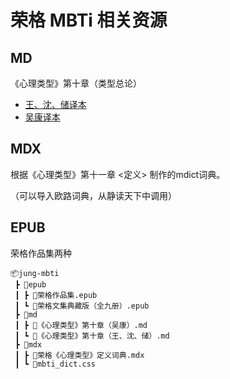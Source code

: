 # 荣格 MBTi 相关资源

 ## MD
《心理类型》第十章（类型总论）
 - [王、沈、储译本](/md/%E3%80%8A%E5%BF%83%E7%90%86%E7%B1%BB%E5%9E%8B%E3%80%8B%E7%AC%AC%E5%8D%81%E7%AB%A0%EF%BC%88%E5%90%B4%E5%BA%B7%EF%BC%89.md)
 - [吴康译本](/md/%E3%80%8A%E5%BF%83%E7%90%86%E7%B1%BB%E5%9E%8B%E3%80%8B%E7%AC%AC%E5%8D%81%E7%AB%A0%EF%BC%88%E7%8E%8B%E3%80%81%E6%B2%88%E3%80%81%E5%82%A8%EF%BC%89.md)

 ## MDX
 根据《心理类型》第十一章 <定义> 制作的mdict词典。
 
 （可以导入欧路词典，从静读天下中调用）

 ## EPUB
 荣格作品集两种

```
📦jung-mbti
 ┣ 📂epub
 ┃ ┣ 📜荣格作品集.epub
 ┃ ┗ 📜荣格文集典藏版（全九册）.epub
 ┣ 📂md
 ┃ ┣ 📜《心理类型》第十章（吴康）.md
 ┃ ┗ 📜《心理类型》第十章（王、沈、储）.md
 ┣ 📂mdx
 ┃ ┣ 📜荣格《心理类型》定义词典.mdx
 ┃ ┗ 📜mbti_dict.css
 ```
